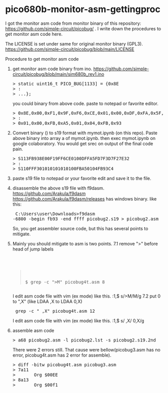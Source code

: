 # pico680b-monitor-asm-gettingproc

I got the monitor asm code from monitor binary of this repository: https://github.com/simple-circuit/picobug/ .
I write down the procedures to get monitor asm code here.

The LICENSE is set under same for original monitor binary (GPL3).
https://github.com/simple-circuit/picobug/blob/main/LICENSE

Procedure to get monitor asm code
1. get monitor asm code binary from ino.
   https://github.com/simple-circuit/picobug/blob/main/sim680b_rev1.ino
   <PRE>
   > static uint16_t PICO_BUG[1133] = {0x8E
   > :
   > ...};</PRE>
   you could binary from above code. paste to notepad or favorite editor.
   <PRE>
   > 0x8E,0x00,0xF1,0x9F,0xF6,0xCE,0x01,0x00,0xDF,0xFA,0x5F,0xD7,0xF3...
   > :
   > 0x01,0x00,0xFB,0xA5,0x01,0x04,0xFB,0x93</PRE>
3. Convert binary () to s19 format with mymot.ipynb (on this repo).
   Paste above binary into array a of mymot.ipynb.
   then exec mymot.ipynb on google colaboratory.
   You would get srec on output of the final code pain.
   <PRE>
   > S113FB938E00F19FF6CE0100DFFA5FD7F3D7F27E32
   > :
   > S110FFF301010101010100FBA50104FB93C4</PRE>
5. paste s19 file to notepad or your favorite edit and save it to the file.
6. disassemble the above s19 file with f9dasm.
   https://github.com/Arakula/f9dasm
   https://github.com/Arakula/f9dasm/releases has windows binary.
   like this:<PRE>
   C:\Users\user\Downloads>f9dasm -6800 -begin fb93 -end ffff picobug2.s19 > picobug2.asm
   </PRE>
   
   So, you get assembler source code, but this has several points to mitigate.
7. Mainly you should mitigate to asm is two points.
7.1 remove ">" before head of jump labels<PRE>
   > $ grep -c ">M" picobug4t.asm
   > 8</PRE>
   I edit asm code file with vim (ex mode) like this.
   > :1,$ s/>M/M/g
7.2 put 0 to ",X" (like LDAA ,X to LDAA 0,X)<PRE>
   > grep -c " ,X" picobug4t.asm
   > 12</PRE>
   I edit asm code file with vim (ex mode) like this.
   > :1,$ s/ ,X/ 0,X/g
8. assemble asm code
   <PRE>
   > a68 picobug2.asm -l picobug2.lst -s picobug2.s19.2nd
   </PRE>
   There were 2 errors still.
   That cause were bellow(picobug3.asm has no error, picobug4t.asm has 2 error for assemble).
   <PRE>
   > diff -bitw picobug4t.asm picobug3.asm
   > 7a11
   >       Org $00EE
   > 8a13
   >       Org $00f1
   </PRE>
   
   
